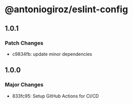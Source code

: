 # @antoniogiroz/eslint-config

## 1.0.1

### Patch Changes

- c9834fb: update minor dependencies

## 1.0.0

### Major Changes

- 833fc95: Setup GitHub Actions for CI/CD
